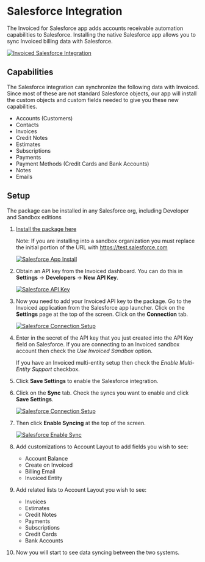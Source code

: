 # Salesforce Integration

The Invoiced for Salesforce app adds accounts receivable automation capabilities to Salesforce. Installing the native Salesforce app allows you to sync Invoiced billing data with Salesforce.

[![Invoiced Salesforce Integration](/docs/img/salesforce-integration.png)](/docs/img/salesforce-integration.png)

## Capabilities

The Salesforce integration can synchronize the following data with Invoiced. Since most of these are not standard Salesforce objects, our app will install the custom objects and custom fields needed to give you these new capabilities. 
- Accounts (Customers)
- Contacts
- Invoices
- Credit Notes
- Estimates
- Subscriptions
- Payments
- Payment Methods (Credit Cards and Bank Accounts)
- Notes
- Emails

## Setup

The package can be installed in any Salesforce org, including Developer and Sandbox editions

1. [Install the package here](https://login.salesforce.com/packaging/installPackage.apexp?p0=04t1U000007Y36n)

   Note: If you are installing into a sandbox organization you must replace the initial portion of the URL with https://test.salesforce.com

   [![Salesforce App Install](/docs/img/salesforce-app-install.png)](/docs/img/salesforce-app-install.png)

2. Obtain an API key from the Invoiced dashboard. You can do this in **Settings** &rarr; **Developers** &rarr; **New API Key**.

   [![Salesforce API Key](/docs/img/salesforce-api-key.png)](/docs/img/salesforce-api-key.png)

3. Now you need to add your Invoiced API key to the package. Go to the Invoiced application from the Salesforce app launcher. Click on the **Settings** page at the top of the screen. Click on the **Connection** tab.

   [![Salesforce Connection Setup](/docs/img/salesforce-connection-setup.png)](/docs/img/salesforce-connection-setup.png)

4. Enter in the secret of the API key that you just created into the API Key field on Salesforce. If you are connecting to an Invoiced sandbox account then check the *Use Invoiced Sandbox* option.

   If you have an Invoiced multi-entity setup then check the *Enable Multi-Entity Support* checkbox.

5. Click **Save Settings** to enable the Salesforce integration.

6. Click on the **Sync** tab. Check the syncs you want to enable and click **Save Settings**.

   [![Salesforce Connection Setup](/docs/img/salesforce-sync-settings.png)](/docs/img/salesforce-sync-settings.png)

7. Then click **Enable Syncing** at the top of the screen.

   [![Salesforce Enable Sync](/docs/img/salesforce-enable-sync.png)](/docs/img/salesforce-enable-sync.png)

8. Add customizations to Account Layout to add fields you wish to see:
   - Account Balance
   - Create on Invoiced
   - Billing Email
   - Invoiced Entity

9. Add related lists to Account Layout you wish to see:
   - Invoices
   - Estimates
   - Credit Notes
   - Payments
   - Subscriptions
   - Credit Cards
   - Bank Accounts

10. Now you will start to see data syncing between the two systems.